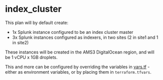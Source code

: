 # index_cluster

This plan will by default create:

- 1x Splunk instance configured to be an index cluster master
- 3x Splunk instances configured as indexers, in two sites (2 in site1 and 1 in site2)

These instances will be created in the AMS3 DigitalOcean region, and will be 1 vCPU x 1GB droplets.

This and more can be configured by overriding the variables in [vars.tf](./vars.tf) - either as environment variables, or by placing them in `terraform.tfvars`.
